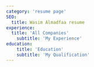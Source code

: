 ```yaml
---
category: 'resume page'
SEO:
  title: Wasim Almadfaa resume
experience: 
  title: 'All Companies'
	subtitle: 'My Experience'
education: 
	title: 'Education'
	subtitle: 'My Qualification'
---
```

